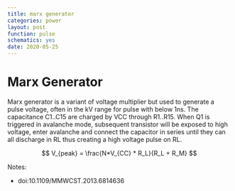 ```yaml
---
title: marx generator
categories: power
layout: post
function: pulse
schematics: yes
date: 2020-05-25
---
```


# Marx Generator

Marx generator is a variant of voltage multiplier but used to generate a pulse voltage, often in the kV range for pulse with below 1ns.
The capacitance C1..C15 are charged by VCC through R1..R15. When Q1 is triggered in avalanche mode, subsequent transistor will be exposed to high voltage, enter avalanche and connect the capacitor in series until they can all discharge in RL thus creating a high voltage pulse on RL.

$$ V_{peak} = \frac{N*V_{CC} * R_L}{R_L + R_M} $$

Notes:

* doi:10.1109/MMWCST.2013.6814636